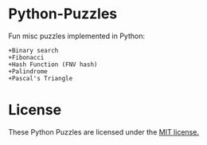 Python-Puzzles
==============

Fun misc puzzles implemented in Python:

    +Binary search
    +Fibonacci
    +Hash Function (FNV hash)
    +Palindrome
    +Pascal's Triangle

# License

These Python Puzzles are licensed under the [MIT license.](https://github.com/bridgetlane/Python-Puzzles/blob/master/LICENSE)
